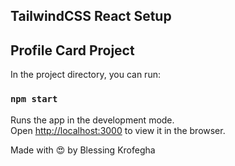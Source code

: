 ## TailwindCSS React Setup

## Profile Card Project

In the project directory, you can run:

### `npm start`

Runs the app in the development mode.<br />
Open [http://localhost:3000](http://localhost:3000) to view it in the browser.

Made with 😍 by Blessing Krofegha